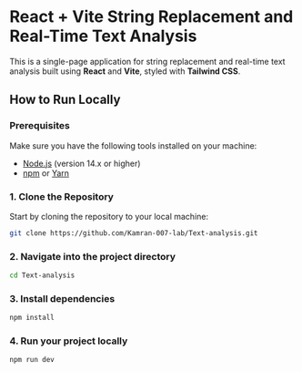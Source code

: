 # React + Vite String Replacement and Real-Time Text Analysis

This is a single-page application for string replacement and real-time text analysis built using **React** and **Vite**, styled with **Tailwind CSS**.

## How to Run Locally

### Prerequisites
Make sure you have the following tools installed on your machine:
- [Node.js](https://nodejs.org/) (version 14.x or higher)
- [npm](https://www.npmjs.com/) or [Yarn](https://yarnpkg.com/)

### 1. Clone the Repository
Start by cloning the repository to your local machine:

```bash
git clone https://github.com/Kamran-007-lab/Text-analysis.git
```

### 2. Navigate into the project directory
```bash
cd Text-analysis
```

### 3. Install dependencies
```bash
npm install
```

### 4. Run your project locally
```bash
npm run dev
```

